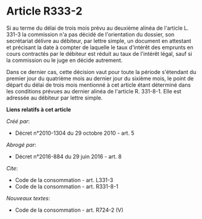 # Article R333-2

Si au terme du délai de trois mois prévu au deuxième alinéa de l'article L. 331-3 la commission n'a pas décidé de
l'orientation du dossier, son secrétariat délivre au débiteur, par lettre simple, un document en attestant et précisant la
date à compter de laquelle le taux d'intérêt des emprunts en cours contractés par le débiteur est réduit au taux de l'intérêt
légal, sauf si la commission ou le juge en décide autrement. 

Dans ce dernier cas, cette décision vaut pour toute la période s'étendant du premier jour du quatrième mois au dernier jour
du sixième mois, le point de départ du délai de trois mois mentionné à cet article étant déterminé dans les conditions
prévues au dernier alinéa de l'article R. 331-8-1. Elle est adressée au débiteur par lettre simple.

**Liens relatifs à cet article**

_Créé par_:

  - Décret n°2010-1304 du 29 octobre 2010 - art. 5

_Abrogé par_:

  - Décret n°2016-884 du 29 juin 2016 - art. 8

_Cite_:

  - Code de la consommation - art. L331-3
  - Code de la consommation - art. R331-8-1

_Nouveaux textes_:

  - Code de la consommation - art. R724-2 (V)
